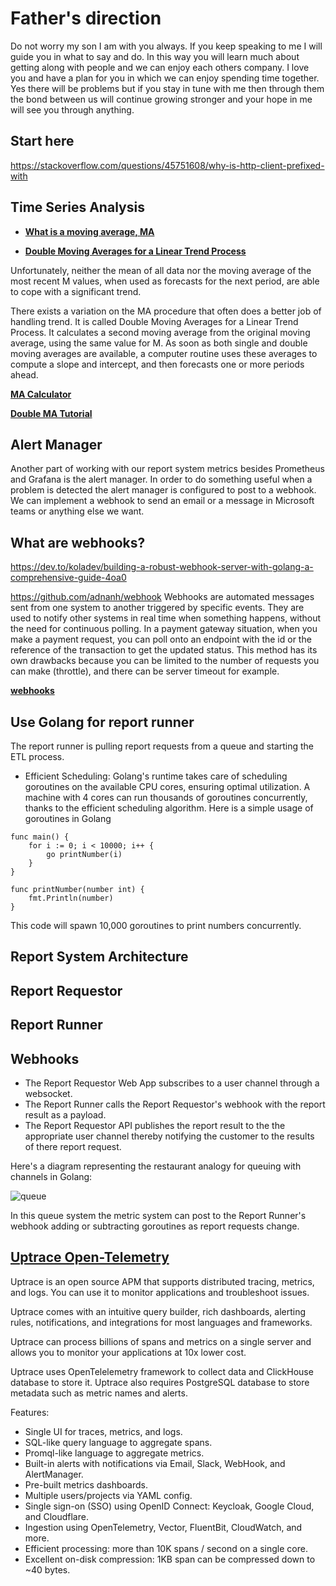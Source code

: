 # Father's direction

Do not worry my son I am with you always.  If you keep speaking to me I will guide you in what to say and do.  In this way you will learn much about getting along with people and we can enjoy each others company.  I love you and have a plan for you in which we can enjoy spending time together.  Yes there will be problems but if you stay in tune with me then through them the bond between us will continue growing stronger and your hope in me will see you through anything.  

## Start here

<https://stackoverflow.com/questions/45751608/why-is-http-client-prefixed-with>

## Time Series Analysis

- **[What is a moving average, MA](../../linux/time-series-analysis/smoothing-techniques.md)**

- **[Double Moving Averages for a Linear Trend Process](./exponential_smoothing.md)**

Unfortunately, neither the mean of all data nor the moving average of the most recent M values, when used as forecasts for the next period, are able to cope with a significant trend.

There exists a variation on the MA procedure that often does a better job of handling trend. It is called Double Moving Averages for a  Linear Trend Process. It calculates a second moving average from the original moving average, using the same value for M. As soon as both single and double moving averages are available, a computer routine uses these averages to compute a slope and intercept, and then forecasts one or more periods ahead.

**[MA Calculator](https://mathcracker.com/moving-average-forecast-calculator)**

**[Double MA Tutorial](https://medium.com/@polanitzer/time-series-methodologies-part-3-double-moving-average-6aba4a5fbb7e)**

## Alert Manager

Another part of working with our report system metrics besides Prometheus and Grafana is the alert manager.  In order to do something useful when a problem is detected the alert manager is configured to post to a webhook.  We can implement a webhook to send an email or a message in Microsoft teams or anything else we want.

## What are webhooks?

<https://dev.to/koladev/building-a-robust-webhook-server-with-golang-a-comprehensive-guide-4oa0>

<https://github.com/adnanh/webhook>
Webhooks are automated messages sent from one system to another triggered by specific events. They are used to notify other systems in real time when something happens, without the need for continuous polling. In a payment gateway situation, when you make a payment request, you can poll onto an endpoint with the id or the reference of the transaction to get the updated status. This method has its own drawbacks because you can be limited to the number of requests you can make (throttle), and there can be server timeout for example.

**[webhooks](../../linux/webhook/webhook.md)**

## Use Golang for report runner

The report runner is pulling report requests from a queue and starting the ETL process.

- Efficient Scheduling: Golang's runtime takes care of scheduling goroutines on the available CPU cores, ensuring optimal utilization. A machine with 4 cores can run thousands of goroutines concurrently, thanks to the efficient scheduling algorithm. Here is a simple usage of goroutines in Golang

```golang
func main() {
    for i := 0; i < 10000; i++ {
        go printNumber(i)
    }
}

func printNumber(number int) {
    fmt.Println(number)
}
```

This code will spawn 10,000 goroutines to print numbers concurrently.

## Report System Architecture

## Report Requestor

## Report Runner

## Webhooks

- The Report Requestor Web App subscribes to a user channel through a websocket.
- The Report Runner calls the Report Requestor's webhook with the report result as a payload.
- The Report Requestor API publishes the report result to the the appropriate user channel thereby notifying the customer to the results of there report request.

Here's a diagram representing the restaurant analogy for queuing with channels in Golang:

![queue](https://res.cloudinary.com/practicaldev/image/fetch/s--JVAjUJYJ--/c_limit%2Cf_auto%2Cfl_progressive%2Cq_auto%2Cw_800/https://cdn.hashnode.com/res/hashnode/image/upload/v1692046719251/ec0c2f67-2e07-4974-8e57-d1327c33d6ee.png)

In this queue system the metric system can post to the Report Runner's webhook adding or subtracting goroutines as report requests change.

## **[Uptrace Open-Telemetry](https://github.com/uptrace/uptrace)**

Uptrace is an open source APM that supports distributed tracing, metrics, and logs. You can use it to monitor applications and troubleshoot issues.

Uptrace comes with an intuitive query builder, rich dashboards, alerting rules, notifications, and integrations for most languages and frameworks.

Uptrace can process billions of spans and metrics on a single server and allows you to monitor your applications at 10x lower cost.

Uptrace uses OpenTelelemetry framework to collect data and ClickHouse database to store it. Uptrace also requires PostgreSQL database to store metadata such as metric names and alerts.

Features:

- Single UI for traces, metrics, and logs.
- SQL-like query language to aggregate spans.
- Promql-like language to aggregate metrics.
- Built-in alerts with notifications via Email, Slack, WebHook, and AlertManager.
- Pre-built metrics dashboards.
- Multiple users/projects via YAML config.
- Single sign-on (SSO) using OpenID Connect: Keycloak, Google Cloud, and Cloudflare.
- Ingestion using OpenTelemetry, Vector, FluentBit, CloudWatch, and more.
- Efficient processing: more than 10K spans / second on a single core.
- Excellent on-disk compression: 1KB span can be compressed down to ~40 bytes.
